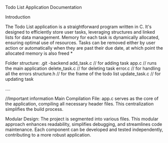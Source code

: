 Todo List Application Documentation

Introduction

The Todo List application is a straightforward program written in C. It's designed to efficiently store user tasks, leveraging structures and linked lists for data management. Memory for each task is dynamically allocated, ensuring optimal use of resources. Tasks can be removed either by user action or automatically when they are past their due date, at which point the allocated memory is also freed \*

Folder structure:
.git
-backend
add_task.c // for adding task
app.c // runs the main application
delete_task.c // for deleting task
error.c // for handling all the errors
structure.h // for the frame of the todo list
update_task.c // for updating task

....

//Important information
Main Compilation File: app.c serves as the core of the application, compiling all necessary header files. This centralization simplifies the build process.

Modular Design: The project is segmented into various files. This modular approach enhances readability, simplifies debugging, and streamlines code maintenance. Each component can be developed and tested independently, contributing to a more robust application.
